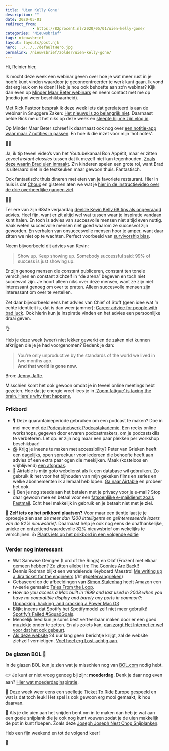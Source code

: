 ```yaml
---
title: 'Uien Kelly Gone'
description: ""
date: 2020-05-01
redirect_from: 
            - https://82procent.nl/2020/05/01/uien-kelly-gone/
categories: "Nieuwsbrief"
tags: nieuwsbrief	
layout: layouts/post.njk
hero: ../../../defaultHero.jpg
permalink: /nieuwsbrief/zolder/uien-kelly-gone/
---
```

<!-- wp:paragraph -->

Hi, Reinier hier,

<!-- /wp:paragraph -->

<!-- wp:paragraph -->

Ik mocht deze week een webinar geven over hoe je wat meer rust in je hoofd kunt vinden waardoor je geconcentreerder te werk kunt gaan. Ik vond dat erg leuk om te doen! Heb je nou ook behoefte aan zo’n webinar? Kijk dan even op [Minder Maar Beter webinars](https://mindermaarbeter.nl/webinars-en-workshops/) en neem contact met me op (medio juni weer beschikbaarheid).

<!-- /wp:paragraph -->

<!-- wp:paragraph -->

Met Rick Pastoor besprak ik deze week iets dat gerelateerd is aan de webinar in Snuggere Zaken: [Het nieuws is zo belangrijk niet](https://www.snuggerezaken.nl/25). Daarnaast belde Rick me uit het niks op deze week en [sleepte hij me zijn vlog in](https://youtu.be/XB_S2tTsuiA).

<!-- /wp:paragraph -->

<!-- wp:paragraph -->

Op Minder Maar Beter schreef ik daarnaast ook nog over [een notitie-app waar maar 7 notities in passen](https://mindermaarbeter.nl/apptips/hou-je-hot-notes-bij-de-hand-met-tot/). En hoe ik die inzet voor mijn ‘hot notes’.

<!-- /wp:paragraph -->

<!-- wp:paragraph -->

👨‍🍳

<!-- /wp:paragraph -->

<!-- wp:paragraph -->

Ja, ik tip teveel video’s van het Youtubekanaal Bon Appétit, maar er zitten zoveel _instant classics_ tussen dat ik mezelf niet kan tegenhouden. [Zoals deze waarin Brad uien inmaakt](https://www.youtube.com/watch?v=gB4g8HhuXFk). Z’n kinderen spelen een grote rol, want Brad is uiteraard niet in de testkeuken maar gewoon thuis. Fantastisch.

<!-- /wp:paragraph -->

<!-- wp:paragraph -->

Ook fantastisch: thuis dineren met eten van je favoriete restaurant. Hier in huis is dat [Choux](https://choux.nl) en gisteren aten we wat je [hier in de instructievideo over de drie overheerlijke gangen ziet](https://youtu.be/_7jrslSCssE).

<!-- /wp:paragraph -->

<!-- wp:paragraph -->

👨‍🎓

<!-- /wp:paragraph -->

<!-- wp:paragraph -->

Ter ere van zijn 68ste verjaardag [deelde Kevin Kelly 68 tips als ongevraagd advies](https://kk.org/thetechnium/68-bits-of-unsolicited-advice/). Heel fijn, want er zit altijd wel wat tussen waar je inspiratie vandaan kunt halen. En toch is advies van succesvolle mensen niet altijd even nuttig. Vaak weten succesvolle mensen niet goed waarom ze succesvol zijn geworden. En verhalen van onsuccesvolle mensen hoor je amper, want daar zitten we niet op te wachten. Perfect voorbeeld van [survivorship bias](https://en.wikipedia.org/wiki/Survivorship_bias).

<!-- /wp:paragraph -->

<!-- wp:paragraph -->

Neem bijvoorbeeld dit advies van Kevin:

<!-- /wp:paragraph -->

<!-- wp:quote -->

> Show up. Keep showing up. Somebody successful said: 99% of success is just showing up.

<!-- /wp:quote -->

<!-- wp:paragraph -->

Er zijn genoeg mensen die constant publiceren, constant ten tonele verschijnen en constant zichzelf in “de arena” begeven en toch niet succesvol zijn. Je hoort alleen niks over deze mensen, want ze zijn niet interessant genoeg om over te praten. Alleen succesvolle mensen zijn interessant om over te vertellen.

<!-- /wp:paragraph -->

<!-- wp:paragraph -->

Zet daar bijvoorbeeld eens het advies van Chief of Stuff (geen idee wat ’n echte identiteit is, dat is dan weer jammer): [Career advice for people with bad luck](https://chiefofstuff.substack.com/p/career-advice-for-people-with-bad). Ook hierin kun je inspiratie vinden en het advies een persoonlijke draai geven.

<!-- /wp:paragraph -->

<!-- wp:paragraph -->

👌

<!-- /wp:paragraph -->

<!-- wp:paragraph -->

Heb je deze week (weer) niet lekker gewerkt en de zaken niet kunnen afkrijgen die je je had voorgenomen? Bedenk je dan:

<!-- /wp:paragraph -->

<!-- wp:quote -->

> You’re only unproductive by the standards of the world we lived in two months ago.  
> **And that world is gone now.**

<!-- /wp:quote -->

<!-- wp:paragraph -->

Bron: [Jenny Jaffe](https://twitter.com/jennyjaffe/status/1254460953271230464).

<!-- /wp:paragraph -->

<!-- wp:paragraph -->

Misschien komt het ook gewoon omdat je in teveel online meetings hebt gezeten. Hoe dat je energie vreet lees je in [‘Zoom fatigue’ is taxing the brain. Here's why that happens.](https://www.nationalgeographic.com/science/2020/04/coronavirus-zoom-fatigue-is-taxing-the-brain-here-is-why-that-happens/)

<!-- /wp:paragraph -->

<!-- wp:heading {"level":3} -->

### Prikbord

<!-- /wp:heading -->

<!-- wp:list -->

- 🎙 Deze quarantaineperiode gebruiken om een podcast te maken? Doe in mei mee met [de Podcastnetwerk Podcastakademie](https://www.podcastnetwerk.nl/doe-mee-aan-de-podcastakademie/). Een reeks online workshops, gegeven door ervaren podcastmakers, om je podcastskills te verbeteren. Let op: er zijn nog maar een paar plekken per workshop beschikbaar!
- 😱 Krijg je ineens te maken met accessibility? Peter van Grieken heeft een dagelijks, open spreekuur voor iedereen die behoefte heeft aan advies of een extra paar ogen die meekijken. Maak (kosteloos en vrijblijvend) [een afspraak](https://frozenrockets.nl/office-hours).
- 📒 Airtable is mijn goto webdienst als ik een database wil gebruiken. Zo gebruik ik het voor het bijhouden van mijn gekeken films en series en welke abonnementen ik allemaal heb lopen. [Ga naar Airtable](https://airtable.com/invite/r/W0nbwRR1) en probeer het ook.
- 📧 Ben je nog steeds aan het betalen met je privacy voor je e-mail? Stop daar gewoon mee en betaal voor een [fatsoenlijke e-maildienst zoals Fastmail](https://www.fastmail.com/?STKI=16948328). Echt heel makkelijk in gebruik en je betaalt niet met je ziel.

<!-- /wp:list -->

<!-- wp:paragraph -->

💙 **Zelf iets op het prikbord plaatsen?** Voor maar een tientje laat je je oproepje zien aan _de meer dan 1200 intelligente en geïnteresseerde lezers van de 82% nieuwsbrief_. Daarnaast help je ook nog eens de onafhankelijke, unieke en ontzettend waardevolle 82% nieuwsbrief om wekelijks te verschijnen. 👍 [Plaats iets op het prikbord in een volgende editie](https://82procent.nl/plaats-een-oproepje/)

<!-- /wp:paragraph -->

<!-- wp:heading {"level":3} -->

### Verder nog interessant

<!-- /wp:heading -->

<!-- wp:list -->

- Wat Samwise Gemgee (Lord of the Rings) en Olaf (Frozen) met elkaar gemeen hebben? Ze zitten allebei in: [The Goonies Are Back!!](https://www.youtube.com/watch?v=-SF_VyXQpyo)
- Dennis Rodman blijkt een wandelende Keyboard Maestro! [Me writing up a Jira ticket for the engineers](https://twitter.com/joshhemsley/status/1254826489440157696) (/ht [@petervangrieken](https://twitter.com/petervangrieken))
- Gebaseerd op de afbeeldingen van [Simon Stalenhag](http://www.simonstalenhag.se) heeft Amazon een tv-serie gemaakt: [Tales From the Loop](https://www.youtube.com/watch?v=1htuNZp82Ck&feature=youtu.be).
- _How do you access a Mac built in 1999 and last used in 2008 when you have no compatible display and barely any ports in common?_: [Unpacking, hacking, and cracking a Power Mac G3](https://sixcolors.com/post/2020/03/unpacking-hacking-and-cracking-a-powermac-g3/)
- Blijkt ineens dat Spotify het Spotifymodel zelf niet meer gebruikt! [Spotify’s Failed #SquadGoals](https://www.jeremiahlee.com/posts/failed-squad-goals/).
- Menselijk leed kun je soms best verteerbaar maken door er een goed muziekje onder te zetten. En als zoiets kan, [dan zorgt Het Internet er wel voor dat het ook gebeurt](https://twitter.com/JasonGregor/status/1245407976598286337).
- [Als deze website](https://www.thiswebsitewillselfdestruct.com) 24 uur lang geen berichtje krijgt, zal de website zichzelf vernietigen. [Voel heel erg Lost-achtig aan](https://lostpedia.fandom.com/wiki/Pushing_the_button).

<!-- /wp:list -->

<!-- wp:heading {"level":3} -->

### De glazen BOL 🔮

<!-- /wp:heading -->

<!-- wp:paragraph -->

In de glazen BOL kun je zien wat je misschien nog van [BOL.com](https://partner.bol.com/click/click?p=2&t=url&s=1066120&f=TXL&url=https%3A%2F%2Fwww.bol.com%2Fnl%2F&name=de%20winkel%20van%20ons%20allemaal) nodig hebt.

<!-- /wp:paragraph -->

<!-- wp:paragraph -->

👉 Je kunt er niet vroeg genoeg bij zijn: **moederdag**. Denk je daar nog even aan? [Hier wat moederdaginspiratie](https://partner.bol.com/click/click?p=2&t=url&s=1066120&f=TXL&url=https%3A%2F%2Fwww.bol.com%2Fnl%2Fm%2Fmoederdag%2F&name=Moederdagcadeau%20kopen%3F%20Vind%20het%20perfecte%20moede…).

<!-- /wp:paragraph -->

<!-- wp:paragraph -->

🚂 Deze week weer eens een spelletje [Ticket To Ride Europe](https://partner.bol.com/click/click?p=2&t=url&s=1066120&f=TXL&url=https%3A%2F%2Fwww.bol.com%2Fnl%2Fp%2Fticket-to-ride-europe-bordspel%2F1004004006510342%2F&name=Ticket%20to%20Ride%20Europe%20-%20Bordspel) gespeeld en wat is dat toch leuk! Het spel is ook gewoon erg mooi gemaakt, ik hou daarvan.

<!-- /wp:paragraph -->

<!-- wp:paragraph -->

🔪 Als je die uien aan het snijden bent om in te maken dan heb je wat aan een goeie snijplank die je ook nog kunt vouwen zodat je de uien makkelijk de pot in kunt floepen. Zoals deze [Joseph Joseph Nest Chop Snijplanken](https://partner.bol.com/click/click?p=2&t=url&s=1066120&f=TXL&url=https%3A%2F%2Fwww.bol.com%2Fnl%2Fp%2Fjoseph-joseph-nest-chop-snijplanken-opstaande-rand-polypropyleen-set-van-3-stuks-opal%2F9200000065663948%2F&name=Joseph%20Joseph%20Nest%20Chop%20Snijplanken%20-%20Opstaand…).

<!-- /wp:paragraph -->

<!-- wp:paragraph -->

Heb een fijn weekend en tot de volgend keer!

<!-- /wp:paragraph -->

<!-- wp:paragraph -->

👋

<!-- /wp:paragraph -->

<!-- wp:block {"ref":214} /-->
